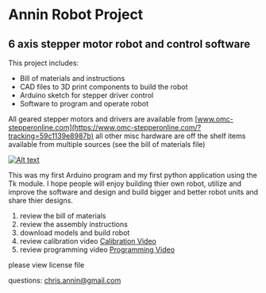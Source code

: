 # Annin Robot Project

## 6 axis stepper motor robot and control software

This project includes:

- Bill of materials and instructions
- CAD files to 3D print components to build the robot
- Arduino sketch for stepper driver control
- Software to program and operate robot

All geared stepper motors and drivers are available from  [www.omc-stepperonline.com](https://www.omc-stepperonline.com/?tracking=59c1139e8987b)
all other misc hardware are off the shelf items available from multiple sources (see the bill of materials file)

[![Alt text](https://img.youtube.com/vi/XkAfb8alqnI/0.jpg)](https://www.youtube.com/watch?v=XkAfb8alqnI)


This was my first Arduino program and my first python application using the Tk module.
I hope people will enjoy building thier own robot, utilize and improve the software
and design and build bigger and better robot units and share thier designs.

1. review the bill of materials
2. review the assembly instructions
3. download models and build robot
4. review calibration video [Calibration Video](https://youtu.be/jC1Iq60EnBI)
5. review programming video [Programming Video](https://youtu.be/hFJe0j0nB_w)

please view license file

questions: chris.annin@gmail.com
